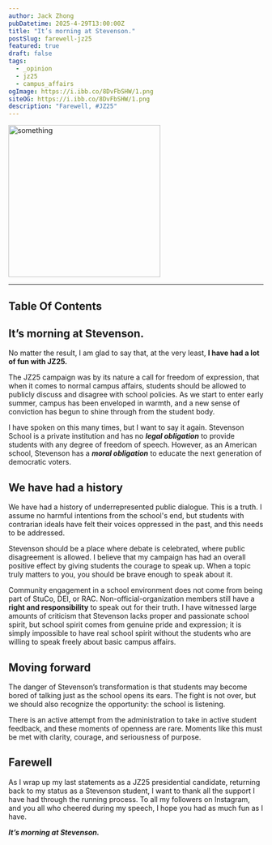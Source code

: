 ```yaml
---
author: Jack Zhong
pubDatetime: 2025-4-29T13:00:00Z
title: "It’s morning at Stevenson."
postSlug: farewell-jz25
featured: true
draft: false
tags:
  - _opinion
  - jz25
  - campus_affairs
ogImage: https://i.ibb.co/8DvFbSHW/1.png
siteOG: https://i.ibb.co/8DvFbSHW/1.png
description: "Farewell, #JZ25"
---
```


<img src="https://i.ibb.co/8DvFbSHW/1.png" alt="something" width="300">

---

## Table Of Contents

## It’s morning at Stevenson.

No matter the result, I am glad to say that, at the very least, **I have had a lot of fun with JZ25.**

The JZ25 campaign was by its nature a call for freedom of expression, that when it comes to normal campus affairs, students should be allowed to publicly discuss and disagree with school policies. As we start to enter early summer, campus has been enveloped in warmth, and a new sense of conviction has begun to shine through from the student body.

I have spoken on this many times, but I want to say it again. Stevenson School is a private institution and has no **_legal obligation_** to provide students with any degree of freedom of speech. However, as an American school, Stevenson has a **_moral obligation_** to educate the next generation of democratic voters.

## We have had a history

We have had a history of underrepresented public dialogue. This is a truth. I assume no harmful intentions from the school's end, but students with contrarian ideals have felt their voices oppressed in the past, and this needs to be addressed.

Stevenson should be a place where debate is celebrated, where public disagreement is allowed. I believe that my campaign has had an overall positive effect by giving students the courage to speak up. When a topic truly matters to you, you should be brave enough to speak about it.

Community engagement in a school environment does not come from being part of StuCo, DEI, or RAC. Non-official-organization members still have a **right and responsibility** to speak out for their truth. I have witnessed large amounts of criticism that Stevenson lacks proper and passionate school spirit, but school spirit comes from genuine pride and expression; it is simply impossible to have real school spirit without the students who are willing to speak freely about basic campus affairs.

## Moving forward

The danger of Stevenson’s transformation is that students may become bored of talking just as the school opens its ears. The fight is not over, but we should also recognize the opportunity: the school is listening.

There is an active attempt from the administration to take in active student feedback, and these moments of openness are rare. Moments like this must be met with clarity, courage, and seriousness of purpose.

## Farewell

As I wrap up my last statements as a JZ25 presidential candidate, returning back to my status as a Stevenson student, I want to thank all the support I have had through the running process. To all my followers on Instagram, and you all who cheered during my speech, I hope you had as much fun as I have.

**_It’s morning at Stevenson._**
